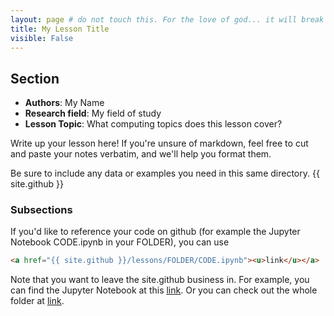 ```yaml
---
layout: page # do not touch this. For the love of god... it will break things
title: My Lesson Title
visible: False
---
```


## Section

 - **Authors**: My Name
 - **Research field**: My field of study
 - **Lesson Topic**: What computing topics does this lesson cover?

Write up your lesson here! If you're unsure of markdown, feel free to cut and paste your notes verbatim, and we'll help you format them.

Be sure to include any data or examples you need in this same directory. {{ site.github }}


### Subsections

If you'd like to reference your code on github (for example the Jupyter Notebook CODE.ipynb in your FOLDER), you can use
```html
<a href="{{ site.github }}/lessons/FOLDER/CODE.ipynb"><u>link</u></a>
```
Note that you want to leave the site.github business in. For example, you can find the Jupyter Notebook at this <a href="{{ site.github }}/lessons/template/example_notebook.ipynb"><u>link</u></a>. Or you can check out the whole folder at <a href="{{ site.github }}/lessons/template"><u>link</u></a>.
